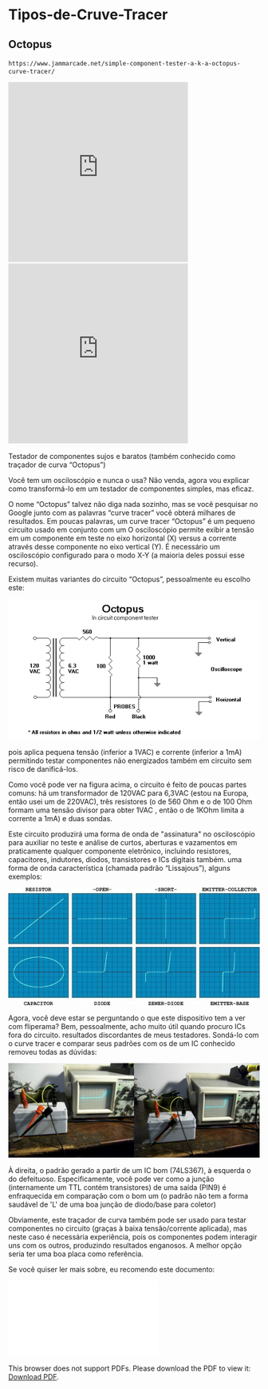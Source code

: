 # Tipos-de-Cruve-Tracer

## Octopus

```link
https://www.jammarcade.net/simple-component-tester-a-k-a-octopus-curve-tracer/
```

<iframe maxwidth="360" maxheight="360" width="360" height="360"src="https://www.youtube.com/embed/3RjBFEKmt-g" title="YouTube video player" frameborder="0" allow="accelerometer; autoplay; clipboard-write; encrypted-media; gyroscope; picture-in-picture" allowfullscreen></iframe>

<iframe maxwidth="360" maxheight="360" width="360" height="360"src="https://www.youtube.com/embed/_FzBBtQk5RY" title="YouTube video player" frameborder="0" allow="accelerometer; autoplay; clipboard-write; encrypted-media; gyroscope; picture-in-picture" allowfullscreen></iframe>

Testador de componentes sujos e baratos (também conhecido como traçador de curva “Octopus”)

Você tem um osciloscópio e nunca o usa? Não venda, agora vou explicar como transformá-lo em um testador de componentes simples, mas eficaz.

O nome “Octopus” talvez não diga nada sozinho, mas se você pesquisar no Google junto com as palavras “curve tracer” você obterá milhares de resultados. Em poucas palavras, um curve tracer “Octopus” é um pequeno circuito usado em conjunto com um O osciloscópio permite exibir a tensão em um componente em teste no eixo horizontal (X) versus a corrente através desse componente no eixo vertical (Y). É necessário um osciloscópio configurado para o modo X-Y (a maioria deles possui esse recurso).

Existem muitas variantes do circuito “Octopus”, pessoalmente eu escolho este:

![readme.001](./img/readme/readme.001.octopus.gif)

pois aplica pequena tensão (inferior a 1VAC) e corrente (inferior a 1mA) permitindo testar componentes não energizados também em circuito sem risco de danificá-los.

Como você pode ver na figura acima, o circuito é feito de poucas partes comuns: há um transformador de 120VAC para 6,3VAC (estou na Europa, então usei um de 220VAC), três resistores (o de 560 Ohm e o de 100 Ohm formam uma tensão divisor para obter 1VAC , então o de 1KOhm limita a corrente a 1mA) e duas sondas.

Este circuito produzirá uma forma de onda de "assinatura" no osciloscópio para auxiliar no teste e análise de curtos, aberturas e vazamentos em praticamente qualquer componente eletrônico, incluindo resistores, capacitores, indutores, diodos, transistores e ICs digitais também. uma forma de onda característica (chamada padrão “Lissajous”), alguns exemplos:

![readme.002](./img/readme/readme.002.c-tracer-dia.jpg)

Agora, você deve estar se perguntando o que este dispositivo tem a ver com fliperama? Bem, pessoalmente, acho muito útil quando procuro ICs fora do circuito. resultados discordantes de meus testadores. Sondá-lo com o curve tracer e comparar seus padrões com os de um IC conhecido removeu todas as dúvidas:

![readme.003](./img/readme/readme.003.74LS367_comparing.jpg)

À direita, o padrão gerado a partir de um IC bom (74LS367), à esquerda o do defeituoso. Especificamente, você pode ver como a junção (internamente um TTL contém transistores) de uma saída (PIN9) é enfraquecida em comparação com o bom um (o padrão não tem a forma saudável de 'L' de uma boa junção de diodo/base para coletor)

Obviamente, este traçador de curva também pode ser usado para testar componentes no circuito (graças à baixa tensão/corrente aplicada), mas neste caso é necessária experiência, pois os componentes podem interagir uns com os outros, produzindo resultados enganosos. A melhor opção seria ter uma boa placa como referência.

Se você quiser ler mais sobre, eu recomendo este documento:

<object data="./pdf/readme/octopus.pdf" type="application/pdf" width="100%" height="700px">
    <embed src="./pdf/readme/octopus.pdf">
        <p>This browser does not support PDFs. Please download the PDF to view it: <a href="https://tecnocrata-org.github.io/11.curvetracer/pdf/readme/octopus.pdf">Download PDF</a>.</p>
    </embed>
</object>

